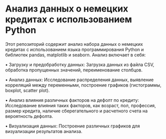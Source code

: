 # Анализ данных о немецких кредитах с использованием Python

Этот репозиторий содержит анализ набора данных о немецких кредитах с использованием языка программирования Python и библиотек pandas, matplotlib и seaborn. Анализ включает в себя:

• Загрузку и предобработку данных: Загрузка данных из файла CSV, обработка пропущенных значений, переименование столбцов.

• Анализ данных: Исследование распределения данных, выявление корреляций между переменными, построение графиков (гистограммы, boxplot, scatter plot).

• Анализ влияния различных факторов на дефолт по кредиту: Исследование влияния таких факторов, как возраст, пол, профессия, размер кредита, наличие сберегательного и расчетного счета на вероятность дефолта.

• Визуализация данных: Построение различных графиков для визуализации результатов анализа.
